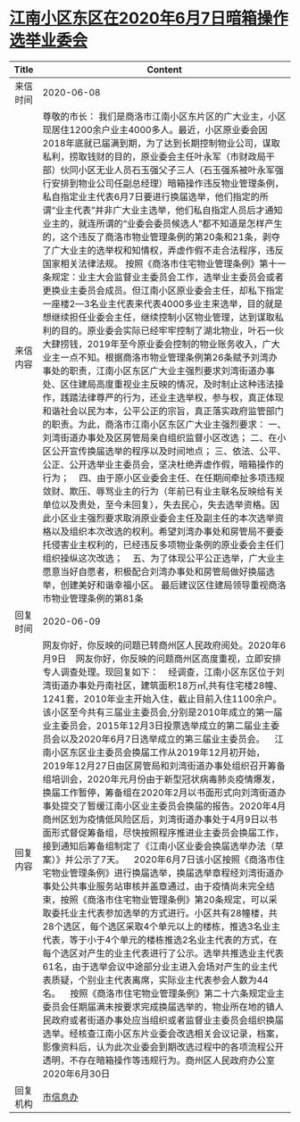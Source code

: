 # <a href="http://www.shangluo.gov.cn/zmhd/ldxxxx.jsp?urltype=leadermail.LeaderMailContentUrl&wbtreeid=1112&leadermailid=5989">江南小区东区在2020年6月7日暗箱操作选举业委会</a>
|Title|Content|
|:---:|---|
|来信时间|2020-06-08|
|来信内容|尊敬的市长： 我们是商洛市江南小区东片区的广大业主，小区现居住1200余户业主4000多人。最近，小区原业委会因2018年底就已届满到期，为了达到长期控制物业公司，谋取私利，捞取钱财的目的，原业委会主任叶永军（市财政局干部）伙同小区无业人员石玉强父子三人（石玉强系被叶永军强行安排到物业公司任副总经理）暗箱操作违反物业管理条例，私自指定业主代表6月7日要进行换届选举，他们指定的所谓“业主代表”并非广大业主选举，他们私自指定人员后才通知业主的，就连所谓的“业委会委员候选人”都不知道是怎样产生的，这个违反了商洛市物业管理条例的第20条和21条，剥夺了广大业主的选举权和知情权，弄虚作假不走合法程序，违反国家相关法律法规。 按照《商洛市住宅物业管理条例》第十一条规定：业主大会监督业主委员会工作，选举业主委员会或者更换业主委员会成员。但江南小区原业委会主任，却私下指定一座楼2—3名业主代表来代表4000多业主来选举，目的就是想继续担任业委会主任，继续控制小区物业管理，达到谋取私利的目的。原业委会实际已经牢牢控制了湖北物业，叶石一伙大肆捞钱，2019年至今原业委会控制的物业账务收入，广大业主一点不知。根据商洛市物业管理条例第26条赋予刘湾办事处的职责，江南小区东区广大业主强烈要求刘湾街道办事处、区住建局高度重视业主反映的情况，及时制止这种违法操作，践踏法律尊严的行为，还业主选举权，参与权，真正体现和谐社会以民为本，公平公正的宗旨，真正落实政府监管部门的职责。为此，商洛市江南小区东区广大业主强烈要求： 一、刘湾街道办事处及区房管局亲自组织监督小区改选； 二、在小区公开宣传换届选举的程序以及时间地点； 三、依法、公平、公正、公开选举业主委员会，坚决杜绝弄虚作假，暗箱操作的行为；    四、由于原小区业委会主任、在任期间牵扯多项违规敛财、欺压、辱骂业主的行为（年前已有业主联名反映给有关单位以及贵处，至今未回复），失去民心，失去选举资格。因此小区业主强烈要求取消原业委会主任及副主任的本次选举资格以及组织本次改选的权利。希望刘湾办事处和房管局不要委托侵害业主权利的，已经违反多项物业条例的原业委会主任们组织操纵这次改选；    五、为了体现公平公正选举，广大业主愿意当好自愿者，积极配合刘湾办事处和房管局做好换届选举，创建美好和谐幸福小区。 最后建议区住建局领导重视商洛市物业管理条例的第81条|
|回复时间|2020-06-09|
|回复内容|网友你好，你反映的问题已转商州区人民政府阅处。2020年6月9日    网友你好，你反映的问题商州区高度重视，立即安排专人调查处理。现回复如下：    经调查，江南小区东区位于刘湾街道办事处丹南社区，建筑面积18万㎡,共有住宅楼28幢、1241套，2010年业主开始入住，截止目前入住1100余户。该小区至今共有三届业主委员会,分别是2010年成立的第一届业主委员会，2015年12月3日投票选举成立的第二届业主委员会以及2020年6月7日选举成立的第三届业主委员会。    江南小区东区业主委员会换届工作从2019年12月初开始，2019年12月27日由区房管局和刘湾街道办事处组织召开筹备组培训会，2020年元月份由于新型冠状病毒肺炎疫情爆发，换届工作暂停，筹备组在2020年2月以书面形式向刘湾街道办事处提交了暂缓江南小区业主委员会换届的报告。2020年4月商州区划为疫情低风险区后，刘湾街道办事处于4月9日以书面形式督促筹备组，尽快按照程序推进业主委员会换届工作，接到通知后筹备组制定了《江南小区业委会换届选举办法（草案）》并公示了7天。    2020年6月7日该小区按照《商洛市住宅物业管理条例》进行换届选举，换届选举章程经刘湾街道办事处公共事业服务站审核并盖章通过，由于疫情尚未完全结束，按照《商洛市住宅物业管理条例》第20条规定，可以采取委托业主代表参加选举的方式进行。小区共有28幢楼，共28个选区，每个选区采取4个单元以上的楼栋，推选3名业主代表，等于小于4个单元的楼栋推选2名业主代表的方式，在每个选区对产生的业主代表进行了公示。选举共推选业主代表61名，由于选举会议中途部分业主进入会场对产生的业主代表质疑，个别业主代表离席，实际业主代表参会人数为44名。    按照《商洛市住宅物业管理条例》第二十六条规定业主委员会任期届满未按要求完成换届选举的，物业所在地的镇人民政府或者街道办事处应当组织或者监督业主委员会组织换届选举。经核查江南小区东片业委会改选相关会议记录，档案，影像资料后，认为此次业委会到期改选过程中的各项流程公开透明，不存在暗箱操作等违规行为。商州区人民政府办公室2020年6月30日|
|回复机构|<a href="../../categories/agencies/市信息办.md">市信息办</a>|